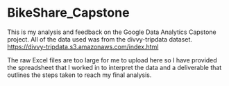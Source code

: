 # BikeShare_Capstone
This is my analysis and feedback on the Google Data Analytics Capstone project.
All of the data used was from the divvy-tripdata dataset. https://divvy-tripdata.s3.amazonaws.com/index.html

The raw Excel files are too large for me to upload here so I have provided the spreadsheet that I worked in to interpret the data and a deliverable that outlines the steps taken to reach my final analysis.
